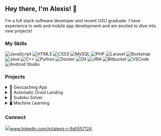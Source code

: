 ## Hey there, I'm Alexis! 👋
I'm a full stack software developer and recent USU graduate.  I have experience in web and mobile app development and am excited to dive into new projects!

### My Skills
![JavaScript](https://img.shields.io/badge/-JavaScript-092E20?style=flat-square&logo=javascript&logoColor=white)
![HTML5](https://img.shields.io/badge/-HTML5-E34F26?style=flat-square&logo=html5&logoColor=white)
![CSS3](https://img.shields.io/badge/-CSS3-1572B6?style=flat-square&logo=css3)
![MySQL](https://img.shields.io/badge/-MySQL-4479A1?style=flat-square&logo=mysql&logoColor=white)
![PHP](https://img.shields.io/badge/-PHP-777BB4?style=flat-square&logo=php&logoColor=white)
![Laravel](https://img.shields.io/badge/-Laravel-FF2D20?style=flat-square&logo=laravel&logoColor=white)
![Bootstrap](https://img.shields.io/badge/-Bootstrap-563D7C?style=flat-square&logo=bootstrap)
![Java](https://img.shields.io/badge/-Java-F80000?style=flat-square&logo=oracle)
![C++](https://img.shields.io/badge/-C++-00599C?style=flat-square&logo=cplusplus)
![Python](https://img.shields.io/badge/-Python-3776AB?style=flat-square&logo=python&logoColor=white)
![Docker](https://img.shields.io/badge/-Docker-2496ED?style=flat-square&logo=docker&logoColor=white)
![Git](https://img.shields.io/badge/-Git-F05032?style=flat-square&logo=git&logoColor=white)
![JIRA](https://img.shields.io/badge/-JIRA-0052CC?style=flat-square&logo=jira)
![Bitbucket](https://img.shields.io/badge/-Bitbucket-0052CC?style=flat-square&logo=bitbucket)
![VSCode](https://img.shields.io/badge/-VSCode-007ACC?style=flat-square&logo=visual-studio-code&logoColor=white)
![Android Studio](https://img.shields.io/badge/-Android_Studio-3DDC84?style=flat-square&logo=android-studio&logoColor=white)

### Projects
<details>
<summary>🧭 Geocaching App</summary>
  Software Used:
<ul>
  <li>Java</li>
  <li>XML</li>
  <li>Android Studio</li>
</ul>
</details>

<details>
<summary>🛬 Automatic Droid Landing</summary>
PROJECT INFO HERE
</details>

<details>
<summary>🧩 Sudoku Solver</summary>
PROJECT INFO HERE
</details>

<details>
<summary>🖥️ Machine Learning</summary>
PROJECT INFO HERE
</details>


### Connect
![](https://img.shields.io/badge/--white?style=flat-square&logo=linkedin&logoColor=black)www.linkedin.com/in/alexis-r-9a5557124


